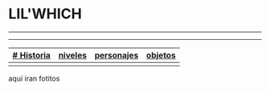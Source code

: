 # LIL'WHICH
 
* * *

* * *

 | [# Historia](./subPages/historia.html)   |    [niveles](./subPages/niveles.html)   |    [personajes](./subPages/personajes.html)    |   [objetos](./subPages/objetos.html)  |
 |:---------|:-----------|:--------------|:--------------|
 |          |            |               |               |


aquí iran fotitos
